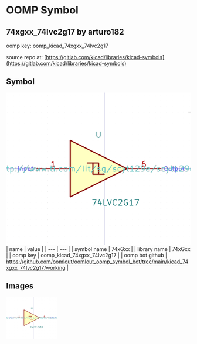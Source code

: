 # OOMP Symbol  
## 74xgxx_74lvc2g17  by arturo182  
  
oomp key: oomp_kicad_74xgxx_74lvc2g17  
  
source repo at: [https://gitlab.com/kicad/libraries/kicad-symbols](https://gitlab.com/kicad/libraries/kicad-symbols)  
## Symbol  
  
[![working.png](working_600.png)](working.png)  
| name | value | 
| --- | --- | 
| symbol name | 74xGxx | 
| library name | 74xGxx | 
| oomp key | oomp_kicad_74xgxx_74lvc2g17 | 
| oomp bot github | https://github.com/oomlout/oomlout_oomp_symbol_bot/tree/main/kicad_74xgxx_74lvc2g17/working | 
## Images  
  
[![working.png](working_140.png)](working.png)  
